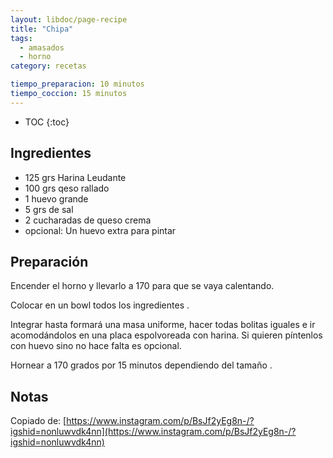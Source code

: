 ```yaml
---
layout: libdoc/page-recipe
title: "Chipa"
tags: 
  - amasados
  - horno
category: recetas 

tiempo_preparacion: 10 minutos
tiempo_coccion: 15 minutos
---
```


* TOC
{:toc}


## Ingredientes
* 125 grs Harina Leudante
* 100 grs qeso rallado
* 1 huevo grande
* 5 grs de sal
* 2 cucharadas de queso crema
* opcional: Un huevo extra para pintar

## Preparación
Encender el horno y llevarlo a 170 para que se vaya calentando.

Colocar en un bowl todos los ingredientes .

Integrar hasta formará una masa uniforme, hacer todas bolitas iguales e ir
acomodándolos en una placa espolvoreada con harina. Si quieren píntenlos con
huevo sino no hace falta es opcional.

Hornear a 170 grados por 15 minutos dependiendo del tamaño .

## Notas
Copiado de: [https://www.instagram.com/p/BsJf2yEg8n-/?igshid=nonluwvdk4nn](https://www.instagram.com/p/BsJf2yEg8n-/?igshid=nonluwvdk4nn)
